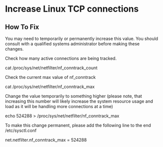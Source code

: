 # Increase Linux TCP connections


## How To Fix

You may need to temporarily or permanently increase this value. You should consult with a qualified systems administrator before making these changes.

Check how many active connections are being tracked.

cat /proc/sys/net/netfilter/nf_conntrack_count

Check the current max value of nf_conntrack

cat /proc/sys/net/netfilter/nf_conntrack_max

Change the value temporarily to something higher (please note, that increasing this number will likely increase the system resource usage and load as it will be handling more connections at a time)

echo 524288 > /proc/sys/net/netfilter/nf_conntrack_max

To make this change permanent, please add the following line to the end /etc/sysctl.conf

net.netfilter.nf_conntrack_max = 524288